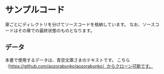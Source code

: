 # サンプルコード

章ごとにディレクトリを分けてソースコードを格納しています。
なお、ソースコードはその章での最終状態のものとなります。

## データ

本書で使用するデータは、青空文庫さまのテキストです。
こちら（https://github.com/aozorabunko/aozorabunko）からクローン可能です。